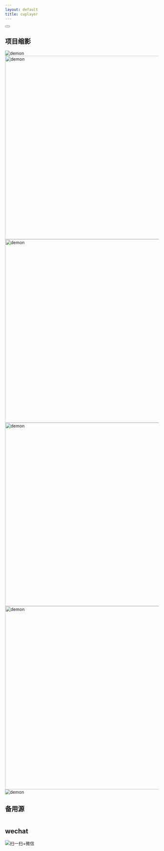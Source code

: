 ```yaml
---
layout: default 
title: cuplayer
---
```


<head>
<meta charset="UTF-8">
    <link rel="stylesheet" href="./gifplayer.css">
	<link rel='stylesheet' type='text/css' href='css/jquery.gif.css' />                
	<script src="path/to/jquery.gif.min.js"></script>
    <style>
        .gifplayer{
            width: 600px;
        }
    </style><!--
<style> 
.video-container { position: relative; padding-bottom: 56.25%; padding-top: 30px; height: 0} 
.video-container iframe { position: absolute; top:0; right: 0; width: 100%; height: 100%; float:right} 
</style>!-->
</head>


<div id="ace-content" class="ace-container-shift">
<div class="ace-container"> <div id="ace-nav-wrap" class="hidden-sm hidden-xs">
<div class="ace-nav-cont">
<div id="ace-nav-scroll">
<nav id="ace-nav" class="ace-nav">
</nav>
</div>

<div id="ace-nav-tools" class="hidden">
<span class="ace-icon ace-icon-dots-three-horizontal"></span>

<button id="ace-nav-arrow" class="clear-btn">
<span class="ace-icon ace-icon-chevron-thin-down"></span>
</button>
</div>
</div>

<!-- <div class="ace-nav-btm"></div> -->
</div><!-- .ace-nav-wrap -->
<h2>项目缩影</h2>
<div id="player"></div>


<img class="gif" src="/zlonqi/styles/img/demon.jpg" data-gif="/zlonqi/styles/img/gif/demon.gif" alt="demon">
<img class="gifplayer" src="/zlonqi/styles/img/gif/websocketd.gif" alt="demon">
<img class="gifplayer" src="/zlonqi/styles/img/gif/reconnect.gif" alt="demon">
<img class="gifplayer" src="/zlonqi/styles/img/gif/tooltest.gif" alt="demon">
<img class="gifplayer" src="/zlonqi/styles/img/gif/detail.gif" alt="demon">
<img  src="/zlonqi/styles/img/gif/webServer.svg" alt="demon">
<script src="https://code.jquery.com/jquery-3.4.1.min.js"></script>
<script src="./jquery.gifplayer.js"></script>
<script>
      $('.gifplayer').gifplayer();
$( document ).ready(function() {      
  $('.gif').each(function() {
    $(this).gif();
  });
});
</script>
<h2>备用源</h2>
<a href="https://zlonqi.gitee.io/2020/02/11/backup_source/"><img src="/zlonqi/styles/img/video1.png" alt=""><img src="/zlonqi/styles/img/video2.png" alt=""><img src="/zlonqi/styles/img/video3.png" alt=""></a>

<h2>wechat</h2>
<img src="/zlonqi/styles/img/wechart.png" alt="扫一扫+微信">

</div><!-- .ace-container -->
</div><!-- #ace-content -->

